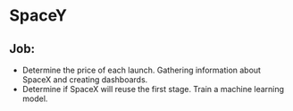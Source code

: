 # SpaceY

## Job:

- Determine the price of each launch. Gathering information about SpaceX and creating dashboards.
- Determine if SpaceX will reuse the first stage. Train a machine learning model.
